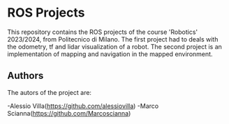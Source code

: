 # ROS Projects
This repository contains the ROS projects of the course 'Robotics' 2023/2024, from Politecnico di Milano.
The first project had to deals with the odometry, tf and lidar visualization of a robot.
The second project is an implementation of mapping and navigation in the mapped environment.

## Authors

The autors of the project are:

-Alessio Villa(https://github.com/alessiovilla) 
-Marco Scianna(https://github.com/Marcoscianna)



